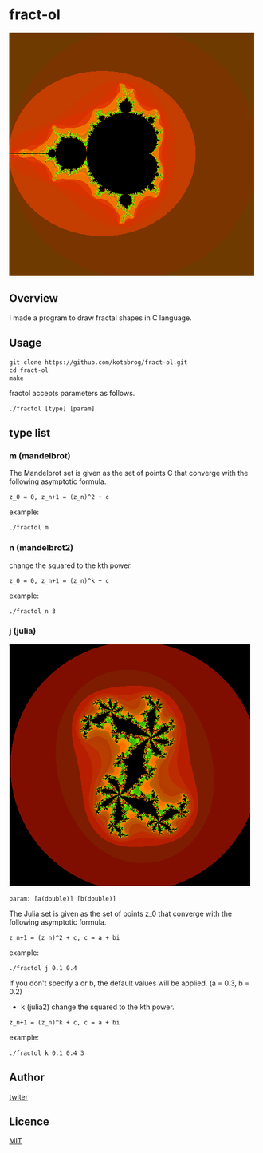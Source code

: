 # fract-ol

![img](https://github.com/kotabrog/fract-ol/blob/main/img/sample.png)

## Overview

I made a program to draw fractal shapes in C language.

## Usage

```
git clone https://github.com/kotabrog/fract-ol.git
cd fract-ol
make
```

fractol accepts parameters as follows.
```
./fractol [type] [param]
```

## type list

### m (mandelbrot)
The Mandelbrot set is given as the set of points C that converge with the following asymptotic formula.  
```
z_0 = 0, z_n+1 = (z_n)^2 + c
```
example:
```
./fractol m
```

### n (mandelbrot2)
change the squared to the kth power.
```
z_0 = 0, z_n+1 = (z_n)^k + c
```
example:
```
./fractol n 3
```

### j (julia)

![img](https://github.com/kotabrog/fract-ol/blob/main/img/julia.png)

```
param: [a(double)] [b(double)]
```

The Julia set is given as the set of points z_0 that converge with the following asymptotic formula.
```
z_n+1 = (z_n)^2 + c, c = a + bi
```
example: 
```
./fractol j 0.1 0.4
```
If you don't specify a or b,
the default values will be applied. (a = 0.3, b = 0.2)

- k (julia2)
change the squared to the kth power.
```
z_n+1 = (z_n)^k + c, c = a + bi
```
example:
```
./fractol k 0.1 0.4 3
```

## Author

[twiter](https://twitter.com/Kotabrog)

## Licence

[MIT](https://github.com/kotabrog/fract-ol/blob/main/LICENSE)
